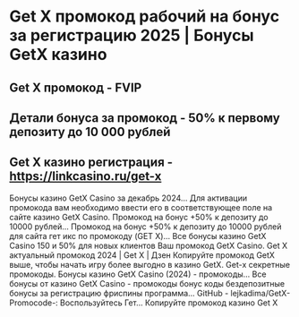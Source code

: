 # Get X промокод рабочий на бонус за регистрацию 2025 | Бонусы GetX казино

## Get X промокод - FVIP

## Детали бонуса за промокод - 50% к первому депозиту до 10 000 рублей

## Get X казино регистрация - https://linkcasino.ru/get-x


Бонусы казино GetX Casino за декабрь 2024... Для активации промокода вам необходимо ввести его в соответствующее поле на сайте казино GetX Casino.
Промокод на бонус +50% к депозиту до 10000 рублей...
Промокод на бонус +50% к депозиту до 10000 рублей для сайта гет икс по промокоду (GET X)...
Все бонусы казино GetX Casino
150 и 50% для новых клиентов Ваш промокод GetX Casino.
Get X актуальный промокод 2024 | Get X | Дзен
Копируйте промокод GetX выше, чтобы начать игру более выгодно в казино GetX. Get-x секретные промокоды.
Бонусы казино GetX Casino (2024) - промокоды...
Все бонусы от казино GetX Casino - промокоды бонус коды бездепозитные бонусы за регистрацию фриспины программа...
GitHub - lejkadima/GetX-Promocode-: Воспользуйтесь Гет...
Копируйте промокод казино Get X
